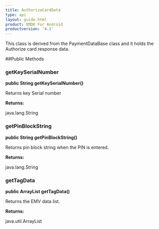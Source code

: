 ```yaml
---
title: AuthorizeCardData
type: api
layout: guide.html
product: EMDK For Android
productversion: '4.1'
---
```



This class is derived from the PaymentDataBase class and it holds the Authorize card
 response data.

##Public Methods

### getKeySerialNumber

**public String getKeySerialNumber()**

Returns key Serial number

**Returns:**

java.lang.String

### getPinBlockString

**public String getPinBlockString()**

Returns pin block string when the PIN is entered.

**Returns:**

java.lang.String

### getTagData

**public ArrayList getTagData()**

Returns the EMV data list.

**Returns:**

java.util.ArrayList









